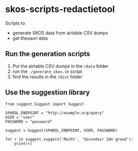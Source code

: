 # skos-scripts-redactietool
Scripts to 
- generate SKOS data from airtable CSV dumps
- get thesauri data

## Run the generation scripts

1. Put the airtable CSV dumps in the `/data` folder
2. run the `./generate_skos.sh` script
3. find the results in the `/dist` folder
## Use the suggestion library

```
from suggest.Suggest import Suggest

SPARQL_ENDPOINT = "http://example.org/query"
USER = "user"
PASSWORD = "password"

suggest = Suggest(SPARQL_ENDPOINT, USER, PASSWORD)

for r in suggest.suggest('Recht', 'Secundair 2de graad'):
    print(r)

```



